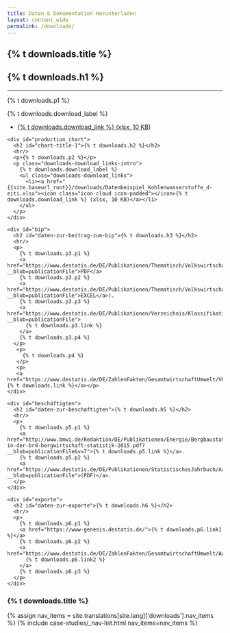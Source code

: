 ```yaml
---
title: Daten & Dokumentation Herunterladen
layout: content_wide
permalink: /downloads/
---
```

<section class="container" style="position: relative;">
  <div class="container-left-9">
    <h1 id="title">{% t downloads.title %}</h1>
    <div id="federal_production">
      <h2 id="production-title-1">{% t downloads.h1 %}</h2>
      <hr/>
      <p>{% t downloads.p1 %}</p>
      <p class="downloads-download_links-intro">
        {% t downloads.download_label %}
        <ul class="downloads-download_links">
          <li><a href="{{site.baseurl_root}}/downloads/Datenbeispiel_Kohlenwasserstoffe_d-eiti.xlsx"><icon class="icon-cloud icon-padded"></icon>{% t downloads.download_link %} (xlsx, 10 KB)</a></li>
        </ul>
      </p>
    </div>

    <div id="production_chart">
      <h2 id="chart-title-1">{% t downloads.h2 %}</h2>
      <hr/>
      <p>{% t downloads.p2 %}</p>
      <p class="downloads-download_links-intro">
        {% t downloads.download_label %}
        <ul class="downloads-download_links">
          <li><a href="{{site.baseurl_root}}/downloads/Datenbeispiel_Kohlenwasserstoffe_d-eiti.xlsx"><icon class="icon-cloud icon-padded"></icon>{% t downloads.download_link %} (xlsx, 10 KB)</a></li>
        </ul>
      </p>
    </div>

    <div id="bip">
      <h2 id="daten-zur-beitrag-zum-bip">{% t downloads.h3 %}</h2>
      <hr/>
      <p>
        {% t downloads.p3.p1 %}
        <a href="https://www.destatis.de/DE/Publikationen/Thematisch/VolkswirtschaftlicheGesamtrechnungen/Inlandsprodukt/InlandsproduktsberechnungEndgueltigPDF_2180140.pdf?__blob=publicationFile">PDF</a>
        {% t downloads.p3.p2 %}
        <a href="https://www.destatis.de/DE/Publikationen/Thematisch/VolkswirtschaftlicheGesamtrechnungen/Inlandsprodukt/InlandsproduktsberechnungEndgueltigXLS_2180140.xlsx?__blob=publicationFile">EXCEL</a>).
        {% t downloads.p3.p3 %}
        <a href="https://www.destatis.de/DE/Publikationen/Verzeichnis/KlassifikationWZ08_3100100089004.pdf;jsessionid=0CEA093B5E7B3662C7D0F71426EA900A.cae3?__blob=publicationFile">
          {% t downloads.p3.link %}
        </a>
        {% t downloads.p3.p4 %}
      </p>
       <p>
         {% t downloads.p4 %}
       </p>
       <p>
       <a href="https://www.destatis.de/DE/ZahlenFakten/GesamtwirtschaftUmwelt/VGR/Glossar/Bruttowertschoepfung.html">{% t downloads.link %}</a></p>
    </div>

    <div id="beschäftigten">
      <h2 id="daten-zur-beschaftigten">{% t downloads.h5 %}</h2>
      <hr/>
      <p>
        {% t downloads.p5.p1 %}
        <a href="http://www.bmwi.de/Redaktion/DE/Publikationen/Energie/Bergbaustatistiken/bergbau-in-der-brd-bergwirtschaft-statistik-2015.pdf?__blob=publicationFile&v=7">{% t downloads.p5.link %}</a>.
        {% t downloads.p5.p2 %}
        <a href="https://www.destatis.de/DE/Publikationen/StatistischesJahrbuch/Arbeitsmarkt.pdf?__blob=publicationFile">(PDF)</a>.
      </p>
    </div>

    <div id="exporte">
      <h2 id="daten-zur-exporte">{% t downloads.h6 %}</h2>
      <hr/>
      <p>
        {% t downloads.p6.p1 %}
        <a href="https://www-genesis.destatis.de/">{% t downloads.p6.link1 %}</a>
        {% t downloads.p6.p2 %}
        <a href="https://www.destatis.de/DE/ZahlenFakten/GesamtwirtschaftUmwelt/Aussenhandel/Tabellen/EinfuhrAusfuhrGueterabteilungen.html">
          {% t downloads.p6.link2 %}
        </a>
        {% t downloads.p6.p3 %}
      </p>
    </div>
  </div>
  <div class="sticky sticky_nav container-right-3">
    <h3 class="state-page-nav-title container">
      <div class="nav-title">{% t downloads.title %}</div>
    </h3>
    <nav>
    {% assign nav_items = site.translations[site.lang]['downloads'].nav_items %}
    {% include case-studies/_nav-list.html nav_items=nav_items %}
    </nav>
  </div>
</section>
<script src="https://ajax.googleapis.com/ajax/libs/jquery/1.12.4/jquery.min.js"></script>
<script type="text/javascript" src="//cdn.jsdelivr.net/jquery.slick/1.6.0/slick.min.js"></script>
<script type="text/javascript" src="{{ site.baseurl_root }}/js/lib/static.min.js" charset="utf-8"></script>
